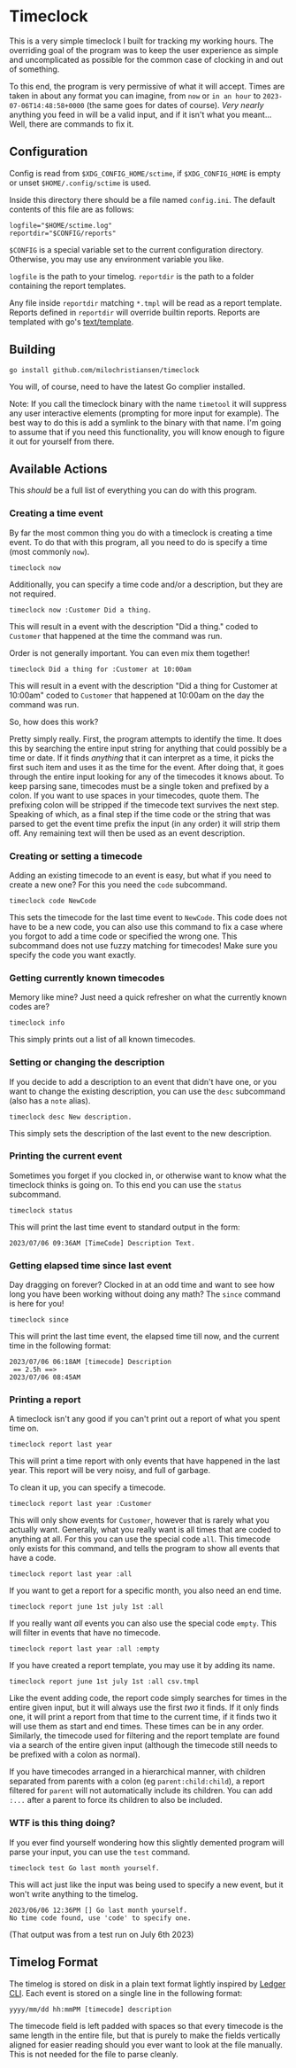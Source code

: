 
# Timeclock

This is a very simple timeclock I built for tracking my working hours. The overriding goal of the program was to keep
the user experience as simple and uncomplicated as possible for the common case of clocking in and out of something.

To this end, the program is very permissive of what it will accept. Times are taken in about any format you can imagine,
from `now` or `in an hour` to `2023-07-06T14:48:58+0000` (the same goes for dates of course). *Very nearly* anything you
feed in will be a valid input, and if it isn't what you meant... Well, there are commands to fix it.


## Configuration

Config is read from `$XDG_CONFIG_HOME/sctime`, if `$XDG_CONFIG_HOME` is empty or unset `$HOME/.config/sctime` is used.

Inside this directory there should be a file named `config.ini`. The default contents of this file are as follows:

	logfile="$HOME/sctime.log"
	reportdir="$CONFIG/reports"

`$CONFIG` is a special variable set to the current configuration directory. Otherwise, you may use any environment
variable you like.

`logfile` is the path to your timelog.
`reportdir` is the path to a folder containing the report templates.

Any file inside `reportdir` matching `*.tmpl` will be read as a report template. Reports defined in `reportdir`
will override builtin reports. Reports are templated with go's [text/template](https://pkg.go.dev/text/template).

## Building

	go install github.com/milochristiansen/timeclock

You will, of course, need to have the latest Go complier installed.

Note: If you call the timeclock binary with the name `timetool` it will suppress any user interactive elements
(prompting for more input for example). The best way to do this is add a symlink to the binary with that name. I'm going
to assume that if you need this functionality, you will know enough to figure it out for yourself from there.


## Available Actions

This *should* be a full list of everything you can do with this program.


### Creating a time event

By far the most common thing you do with a timeclock is creating a time event. To do that with this program, all you
need to do is specify a time (most commonly `now`).

	timeclock now

Additionally, you can specify a time code and/or a description, but they are not required.

	timeclock now :Customer Did a thing.

This will result in a event with the description "Did a thing." coded to `Customer` that happened at the time the
command was run.

Order is not generally important. You can even mix them together!

	timeclock Did a thing for :Customer at 10:00am

This will result in a event with the description "Did a thing for Customer at 10:00am" coded to `Customer` that happened
at 10:00am on the day the command was run.

So, how does this work?

Pretty simply really. First, the program attempts to identify the time. It does this by searching the entire input
string for anything that could possibly be a time or date. If it finds *anything* that it can interpret as a time, it
picks the first such item and uses it as the time for the event. After doing that, it goes through the entire input
looking for any of the timecodes it knows about. To keep parsing sane, timecodes must be a single token and prefixed by
a colon. If you want to use spaces in your timecodes, quote them. The prefixing colon will be stripped if the timecode
text survives the next step. Speaking of which, as a final step if the time code or the string that was parsed to get
the event time prefix the input (in any order) it will strip them off. Any remaining text will then be used as an event
description.


### Creating or setting a timecode

Adding an existing timecode to an event is easy, but what if you need to create a new one? For this you need the `code`
subcommand.

	timeclock code NewCode

This sets the timecode for the last time event to `NewCode`. This code does not have to be a new code, you can also use
this command to fix a case where you forgot to add a time code or specified the wrong one. This subcommand does not use
fuzzy matching for timecodes! Make sure you specify the code you want exactly.


### Getting currently known timecodes

Memory like mine? Just need a quick refresher on what the currently known codes are?

	timeclock info

This simply prints out a list of all known timecodes.


### Setting or changing the description

If you decide to add a description to an event that didn't have one, or you want to change the existing description, you
can use the `desc` subcommand (also has a `note` alias).

	timeclock desc New description.

This simply sets the description of the last event to the new description.


### Printing the current event

Sometimes you forget if you clocked in, or otherwise want to know what the timeclock thinks is going on. To this end you
can use the `status` subcommand.

	timeclock status

This will print the last time event to standard output in the form:

	2023/07/06 09:36AM [TimeCode] Description Text.


### Getting elapsed time since last event

Day dragging on forever? Clocked in at an odd time and want to see how long you have been working without doing any
math? The `since` command is here for you!

	timeclock since

This will print the last time event, the elapsed time till now, and the current time in the following format:

	2023/07/06 06:18AM [timecode] Description
	 == 2.5h ==>
	2023/07/06 08:45AM


### Printing a report

A timeclock isn't any good if you can't print out a report of what you spent time on.

	timeclock report last year

This will print a time report with only events that have happened in the last year. This report will be very noisy,
and full of garbage.

To clean it up, you can specify a timecode.

	timeclock report last year :Customer

This will only show events for `Customer`, however that is rarely what you actually want. Generally, what you really
want is all times that are coded to anything at all. For this you can use the special code `all`. This timecode only
exists for this command, and tells the program to show all events that have a code.

	timeclock report last year :all

If you want to get a report for a specific month, you also need an end time.

	timeclock report june 1st july 1st :all

If you really want *all* events you can also use the special code `empty`. This will filter in events that have no
timecode.

	timeclock report last year :all :empty

If you have created a report template, you may use it by adding its name.

	timeclock report june 1st july 1st :all csv.tmpl

Like the event adding code, the report code simply searches for times in the entire given input, but it will always use
the first *two* it finds. If it only finds one, it will print a report from that time to the current time, if it finds
two it will use them as start and end times. These times can be in any order. Similarly, the timecode used for filtering
and the report template are found via a search of the entire given input (although the timecode still needs to be
prefixed with a colon as normal).

If you have timecodes arranged in a hierarchical manner, with children separated from parents with a colon
(eg `parent:child:child`), a report filtered for `parent` will not automatically include its children. You can add `:...`
after a parent to force its children to also be included.


### WTF is this thing doing?

If you ever find yourself wondering how this slightly demented program will parse your input, you can use the `test`
command.

	timeclock test Go last month yourself.

This will act just like the input was being used to specify a new event, but it won't write anything to the timelog.

	2023/06/06 12:36PM [] Go last month yourself.
	No time code found, use 'code' to specify one.

(That output was from a test run on July 6th 2023)


## Timelog Format

The timelog is stored on disk in a plain text format lightly inspired by [Ledger CLI](https://ledger-cli.org/). Each
event is stored on a single line in the following format:

	yyyy/mm/dd hh:mmPM [timecode] description

The timecode field is left padded with spaces so that every timecode is the same length in the entire file, but that is
purely to make the fields vertically aligned for easier reading should you ever want to look at the file manually. This
is not needed for the file to parse cleanly.
